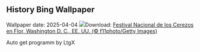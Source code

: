 ## History Bing Wallpaper
Wallpaper date: 2025-04-04
![](https://www.bing.com/th?id=OHR.CherryBlossomDC_ES-ES7682852036_UHD.jpg&w=1000)Download: [Festival Nacional  de los Cerezos en Flor, Washington D. C., EE. UU. (© f11photo/Getty Images)](https://www.bing.com/th?id=OHR.CherryBlossomDC_ES-ES7682852036_UHD.jpg)

Auto get programm by LtgX
